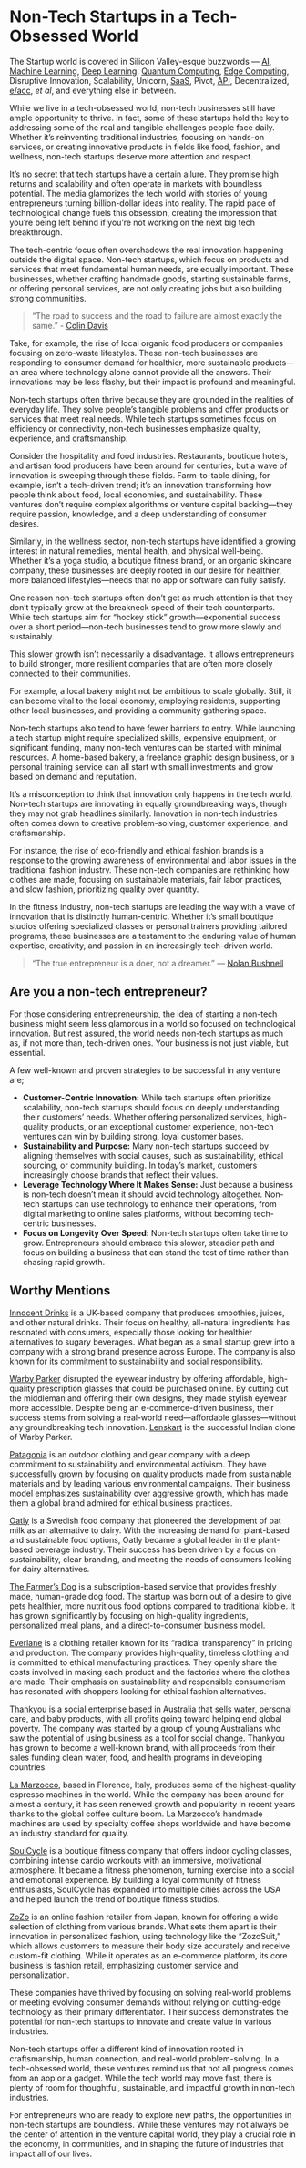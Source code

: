 # Non-Tech Startups in a Tech-Obsessed World

The Startup world is covered in Silicon Valley-esque buzzwords — [AI](https://en.wikipedia.org/wiki/Artificial_intelligence), [Machine Learning](https://en.wikipedia.org/wiki/Machine_learning), [Deep Learning](https://en.wikipedia.org/wiki/Deep_learning), [Quantum Computing](https://en.wikipedia.org/wiki/Quantum_computing), [Edge Computing](https://en.wikipedia.org/wiki/Edge_computing), Disruptive Innovation, Scalability, Unicorn, [SaaS](https://en.wikipedia.org/wiki/Software_as_a_service), Pivot, [API](https://en.wikipedia.org/wiki/API), Decentralized,  [e/acc](/2023/e-acc/), _et al_, and everything else in between.

While we live in a tech-obsessed world, non-tech businesses still have ample opportunity to thrive. In fact, some of these startups hold the key to addressing some of the real and tangible challenges people face daily. Whether it’s reinventing traditional industries, focusing on hands-on services, or creating innovative products in fields like food, fashion, and wellness, non-tech startups deserve more attention and respect.

It’s no secret that tech startups have a certain allure. They promise high returns and scalability and often operate in markets with boundless potential. The media glamorizes the tech world with stories of young entrepreneurs turning billion-dollar ideas into reality. The rapid pace of technological change fuels this obsession, creating the impression that you’re being left behind if you’re not working on the next big tech breakthrough.

The tech-centric focus often overshadows the real innovation happening outside the digital space. Non-tech startups, which focus on products and services that meet fundamental human needs, are equally important. These businesses, whether crafting handmade goods, starting sustainable farms, or offering personal services, are not only creating jobs but also building strong communities.

> “The road to success and the road to failure are almost exactly the same.” - [Colin Davis](https://en.wikipedia.org/wiki/Colin_Davis)

Take, for example, the rise of local organic food producers or companies focusing on zero-waste lifestyles. These non-tech businesses are responding to consumer demand for healthier, more sustainable products—an area where technology alone cannot provide all the answers. Their innovations may be less flashy, but their impact is profound and meaningful.

Non-tech startups often thrive because they are grounded in the realities of everyday life. They solve people’s tangible problems and offer products or services that meet real needs. While tech startups sometimes focus on efficiency or connectivity, non-tech businesses emphasize quality, experience, and craftsmanship.

Consider the hospitality and food industries. Restaurants, boutique hotels, and artisan food producers have been around for centuries, but a wave of innovation is sweeping through these fields. Farm-to-table dining, for example, isn’t a tech-driven trend; it’s an innovation transforming how people think about food, local economies, and sustainability. These ventures don’t require complex algorithms or venture capital backing—they require passion, knowledge, and a deep understanding of consumer desires.

Similarly, in the wellness sector, non-tech startups have identified a growing interest in natural remedies, mental health, and physical well-being. Whether it’s a yoga studio, a boutique fitness brand, or an organic skincare company, these businesses are deeply rooted in our desire for healthier, more balanced lifestyles—needs that no app or software can fully satisfy.

One reason non-tech startups often don’t get as much attention is that they don’t typically grow at the breakneck speed of their tech counterparts. While tech startups aim for “hockey stick” growth—exponential success over a short period—non-tech businesses tend to grow more slowly and sustainably.

This slower growth isn’t necessarily a disadvantage. It allows entrepreneurs to build stronger, more resilient companies that are often more closely connected to their communities.

For example, a local bakery might not be ambitious to scale globally. Still, it can become vital to the local economy, employing residents, supporting other local businesses, and providing a community gathering space.

Non-tech startups also tend to have fewer barriers to entry. While launching a tech startup might require specialized skills, expensive equipment, or significant funding, many non-tech ventures can be started with minimal resources. A home-based bakery, a freelance graphic design business, or a personal training service can all start with small investments and grow based on demand and reputation.

It’s a misconception to think that innovation only happens in the tech world. Non-tech startups are innovating in equally groundbreaking ways, though they may not grab headlines similarly. Innovation in non-tech industries often comes down to creative problem-solving, customer experience, and craftsmanship.

For instance, the rise of eco-friendly and ethical fashion brands is a response to the growing awareness of environmental and labor issues in the traditional fashion industry. These non-tech companies are rethinking how clothes are made, focusing on sustainable materials, fair labor practices, and slow fashion, prioritizing quality over quantity.

In the fitness industry, non-tech startups are leading the way with a wave of innovation that is distinctly human-centric. Whether it’s small boutique studios offering specialized classes or personal trainers providing tailored programs, these businesses are a testament to the enduring value of human expertise, creativity, and passion in an increasingly tech-driven world.

> “The true entrepreneur is a doer, not a dreamer.” ― [Nolan Bushnell](https://en.wikipedia.org/wiki/Nolan_Bushnell)

## Are you a non-tech entrepreneur?

For those considering entrepreneurship, the idea of starting a non-tech business might seem less glamorous in a world so focused on technological innovation. But rest assured, the world needs non-tech startups as much as, if not more than, tech-driven ones. Your business is not just viable, but essential.

A few well-known and proven strategies to be successful in any venture are;

- **Customer-Centric Innovation:** While tech startups often prioritize scalability, non-tech startups should focus on deeply understanding their customers’ needs. Whether offering personalized services, high-quality products, or an exceptional customer experience, non-tech ventures can win by building strong, loyal customer bases.
- **Sustainability and Purpose:** Many non-tech startups succeed by aligning themselves with social causes, such as sustainability, ethical sourcing, or community building. In today’s market, customers increasingly choose brands that reflect their values.
- **Leverage Technology Where It Makes Sense:** Just because a business is non-tech doesn’t mean it should avoid technology altogether. Non-tech startups can use technology to enhance their operations, from digital marketing to online sales platforms, without becoming tech-centric businesses.
- **Focus on Longevity Over Speed:** Non-tech startups often take time to grow. Entrepreneurs should embrace this slower, steadier path and focus on building a business that can stand the test of time rather than chasing rapid growth.

## Worthy Mentions

[Innocent Drinks](https://innocentdrinks.co.uk) is a UK-based company that produces smoothies, juices, and other natural drinks. Their focus on healthy, all-natural ingredients has resonated with consumers, especially those looking for healthier alternatives to sugary beverages. What began as a small startup grew into a company with a strong brand presence across Europe. The company is also known for its commitment to sustainability and social responsibility.

[Warby Parker](https://www.warbyparker.com) disrupted the eyewear industry by offering affordable, high-quality prescription glasses that could be purchased online. By cutting out the middleman and offering their own designs, they made stylish eyewear more accessible. Despite being an e-commerce-driven business, their success stems from solving a real-world need—affordable glasses—without any groundbreaking tech innovation. [Lenskart](https://www.lenskart.com) is the successful Indian clone of Warby Parker.

[Patagonia](https://www.patagonia.com/) is an outdoor clothing and gear company with a deep commitment to sustainability and environmental activism. They have successfully grown by focusing on quality products made from sustainable materials and by leading various environmental campaigns. Their business model emphasizes sustainability over aggressive growth, which has made them a global brand admired for ethical business practices.

[Oatly](https://www.oatly.com) is a Swedish food company that pioneered the development of oat milk as an alternative to dairy. With the increasing demand for plant-based and sustainable food options, Oatly became a global leader in the plant-based beverage industry. Their success has been driven by a focus on sustainability, clear branding, and meeting the needs of consumers looking for dairy alternatives.

[The Farmer’s Dog](https://www.thefarmersdog.com) is a subscription-based service that provides freshly made, human-grade dog food. The startup was born out of a desire to give pets healthier, more nutritious food options compared to traditional kibble. It has grown significantly by focusing on high-quality ingredients, personalized meal plans, and a direct-to-consumer business model.

[Everlane](https://www.everlane.com) is a clothing retailer known for its “radical transparency” in pricing and production. The company provides high-quality, timeless clothing and is committed to ethical manufacturing practices. They openly share the costs involved in making each product and the factories where the clothes are made. Their emphasis on sustainability and responsible consumerism has resonated with shoppers looking for ethical fashion alternatives.

[Thankyou](https://thankyou.co) is a social enterprise based in Australia that sells water, personal care, and baby products, with all profits going toward helping end global poverty. The company was started by a group of young Australians who saw the potential of using business as a tool for social change. Thankyou has grown to become a well-known brand, with all proceeds from their sales funding clean water, food, and health programs in developing countries.

[La Marzocco](https://lamarzoccousa.com), based in Florence, Italy, produces some of the highest-quality espresso machines in the world. While the company has been around for almost a century, it has seen renewed growth and popularity in recent years thanks to the global coffee culture boom. La Marzocco’s handmade machines are used by specialty coffee shops worldwide and have become an industry standard for quality.

[SoulCycle](https://www.soul-cycle.com) is a boutique fitness company that offers indoor cycling classes, combining intense cardio workouts with an immersive, motivational atmosphere. It became a fitness phenomenon, turning exercise into a social and emotional experience. By building a loyal community of fitness enthusiasts, SoulCycle has expanded into multiple cities across the USA and helped launch the trend of boutique fitness studios.

[ZoZo](https://zozo.jp) is an online fashion retailer from Japan, known for offering a wide selection of clothing from various brands. What sets them apart is their innovation in personalized fashion, using technology like the “ZozoSuit,” which allows customers to measure their body size accurately and receive custom-fit clothing. While it operates as an e-commerce platform, its core business is fashion retail, emphasizing customer service and personalization.

These companies have thrived by focusing on solving real-world problems or meeting evolving consumer demands without relying on cutting-edge technology as their primary differentiator. Their success demonstrates the potential for non-tech startups to innovate and create value in various industries.

Non-tech startups offer a different kind of innovation rooted in craftsmanship, human connection, and real-world problem-solving. In a tech-obsessed world, these ventures remind us that not all progress comes from an app or a gadget. While the tech world may move fast, there is plenty of room for thoughtful, sustainable, and impactful growth in non-tech industries.

For entrepreneurs who are ready to explore new paths, the opportunities in non-tech startups are boundless. While these ventures may not always be the center of attention in the venture capital world, they play a crucial role in the economy, in communities, and in shaping the future of industries that impact all of our lives.